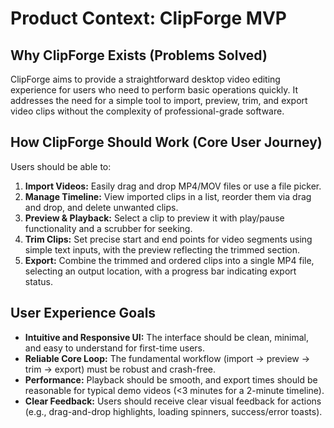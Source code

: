 # Product Context: ClipForge MVP

## Why ClipForge Exists (Problems Solved)

ClipForge aims to provide a straightforward desktop video editing experience for users who need to perform basic operations quickly. It addresses the need for a simple tool to import, preview, trim, and export video clips without the complexity of professional-grade software.

## How ClipForge Should Work (Core User Journey)

Users should be able to:

1.  **Import Videos:** Easily drag and drop MP4/MOV files or use a file picker.
2.  **Manage Timeline:** View imported clips in a list, reorder them via drag and drop, and delete unwanted clips.
3.  **Preview & Playback:** Select a clip to preview it with play/pause functionality and a scrubber for seeking.
4.  **Trim Clips:** Set precise start and end points for video segments using simple text inputs, with the preview reflecting the trimmed section.
5.  **Export:** Combine the trimmed and ordered clips into a single MP4 file, selecting an output location, with a progress bar indicating export status.

## User Experience Goals

*   **Intuitive and Responsive UI:** The interface should be clean, minimal, and easy to understand for first-time users.
*   **Reliable Core Loop:** The fundamental workflow (import → preview → trim → export) must be robust and crash-free.
*   **Performance:** Playback should be smooth, and export times should be reasonable for typical demo videos (<3 minutes for a 2-minute timeline).
*   **Clear Feedback:** Users should receive clear visual feedback for actions (e.g., drag-and-drop highlights, loading spinners, success/error toasts).

